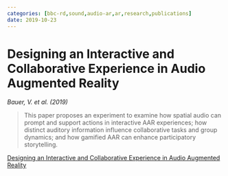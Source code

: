 ```yaml
---
categories: [bbc-rd,sound,audio-ar,ar,research,publications] 
date: 2019-10-23
---
```


# Designing an Interactive and Collaborative Experience in Audio Augmented Reality

_Bauer, V. et al. (2019)_

> This paper proposes an experiment to examine how spatial audio can prompt and support actions in interactive AAR experiences; how distinct auditory information influence collaborative tasks and group dynamics; and how gamified AAR can enhance participatory storytelling.

[Designing an Interactive and Collaborative Experience in Audio Augmented Reality](https://doi.org/10.1007/978-3-030-31908-3_20)